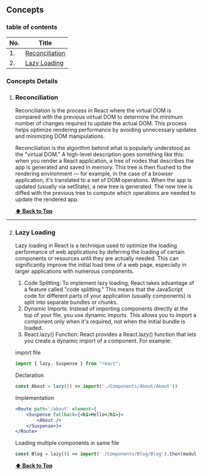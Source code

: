 ## Concepts


### table of contents

|No. | Title |
|--- |--------|
| 1. | [Reconciliation](#reconciliation) 
| 2. | [Lazy Loading](#lazy-loading) 

### Concepts Details

1.  ### Reconciliation

    Reconciliation is the process in React where the virtual DOM is compared with the previous virtual DOM to determine the minimum number of changes required to update the actual DOM. This process helps optimize rendering performance by avoiding unnecessary updates and minimizing DOM manipulations.

    Reconciliation is the algorithm behind what is popularly understood as the "virtual DOM." A high-level description goes something like this: when you render a React application, a tree of nodes that describes the app is generated and saved in memory. This tree is then flushed to the rendering environment — for example, in the case of a browser application, it's translated to a set of DOM operations. When the app is updated (usually via setState), a new tree is generated. The new tree is diffed with the previous tree to compute which operations are needed to update the rendered app.

    **[⬆ Back to Top](#table-of-contents)**

---

2.  ### Lazy Loading

    Lazy loading in React is a technique used to optimize the loading performance of web applications by deferring the loading of certain components or resources until they are actually needed. This can significantly improve the initial load time of a web page, especially in larger applications with numerous components.
    1. Code Splitting: To implement lazy loading, React takes advantage of a feature called "code splitting." This means that the JavaScript code for different parts of your application (usually components) is split into separate bundles or chunks.
    2. 	Dynamic Imports: Instead of importing components directly at the top of your file, you use dynamic imports. This allows you to import a component only when it's required, not when the initial bundle is loaded.
    3. 	React.lazy() Function: React provides a React.lazy() function that lets you create a dynamic import of a component. For example:

    import file
    ```jsx
    import { lazy, Suspense } from "react";
    ```

    Declaration
    ```jsx
    const About = lazy(() => import('./Components/About/About'))
    ```

    Implementation
    ```jsx
    <Route path='/about' element={
        <Suspense fallback={<h1>Hello</h1>}>
            <About />
        </Suspense>}>
    </Route>
    ```
    Loading multiple components in same file
    ```jsx
    const Blog = lazy(() => import('./Components/Blog/Blog').then(module => ({default: module.Blog2})));
    ```
    **[⬆ Back to Top](#table-of-contents)**